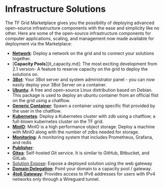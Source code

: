
# Infrastructure Solutions

The TF Grid Marketplace gives you the possibility of deploying advanced open-source infrastructure components with the ease and simplicity like no other. Here are some of the open-source infrastructure components for computer applications, scaling, and management now made available for deployment via the Marketplace:


- [__Network__](network.md): Deploy a network on the grid and to connect your solutions together.
- [__Capacity Pools__][it_capacity.md]: The most exciting development from 2.1 version- A feature to reserve capacity on the grid to deploy the solutions on.
- [__3Bot__](3bot.md): Your 3Bot server and system administrator panel - you can now easily deploy your 3Bot Server on a container.
- [__Ubuntu__](ubuntu.md): A free and open-source Linux distribution based on Debian. This package is used to deploy an ubuntu container from an official flist on the grid using a chatflow.
- [__Generic Container__](generic_container.md): Spawn a container using specific flist provided by the user in the chatflow.
- [__Kubernetes__](k8s.md): Deploy a Kubernetes cluster with zdb using a chatflow; a full-blown kubernetes cluster on the TF grid. 
- [__MinIO__](minio.md): MinIO is a high performance object storage. Deploy a machine with MinIO along with the number of zdbs needed for storage.
- [__Monitoring__](monitoring.md): A monitoring system that includes Prometheus, Grafana, and redis
- [__Publisher__](publisher.md):
- [__Gitea__](gitea.md): Self-hosted Git service. It is similar to GitHub, Bitbucket, and GitLab.
- [Solution Expose](solution_expose.md): Expose a deployed solution using the web gateway
- [__Domain Delegation__](domain_delegation.md): Point your domain to a capacity pool / gateway.
- [__4to6 Gateway__](4to6gateway.md): Provides access to IPv6 addresses for users with IPv4 networks only through a Wireguard tunnel.